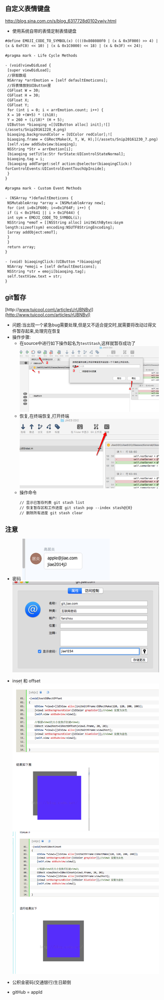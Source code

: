 ## 自定义表情键盘

[http:\/\/blog.sina.com.cn\/s\/blog\_6317728d0102vwjv.html](http://blog.sina.com.cn/s/blog_6317728d0102vwjv.html)

* 使用系统自带的表情定制表情键盘

```objc
#define EMOJI_CODE_TO_SYMBOL(x) ((((0x808080F0 | (x & 0x3F000) >> 4) | (x & 0xFC0) << 10) | (x & 0x1C0000) << 18) | (x & 0x3F) << 24);

#pragma mark - Life Cycle Methods

- (void)viewDidLoad {
 [super viewDidLoad];
 //获取数组
 NSArray *arrEmotion = [self defaultEmoticons];
 //将表情放到UIButton里
 CGFloat W = 30;
 CGFloat H = 30;
 CGFloat X;
 CGFloat Y;
 for (int i = 0; i < arrEmotion.count; i++) {
 X = 10 +(W+5) * (i%10);
 Y = 260 + (i/10)* (H + 5);
 UIButton *biaoqing =[[UIButton alloc] init];![](/assets/Snip20161228_4.png)
 biaoqing.backgroundColor = [UIColor redColor];![
 biaoqing.frame = CGRectMake(X, Y, W, H);](/assets/Snip20161230_7.png)
 [self.view addSubview:biaoqing];
 NSString *Str = arrEmotion[i];
 [biaoqing setTitle:Str forState:UIControlStateNormal];
 biaoqing.tag = i;
 [biaoqing addTarget:self action:@selector(biaoqingClick:) forControlEvents:UIControlEventTouchUpInside];
 }
}

#pragma mark - Custom Event Methods

- (NSArray *)defaultEmoticons {
 NSMutableArray *array = [NSMutableArray new];
 for (int i=0x1F600; i<=0x1F64F; i++) {
 if (i < 0x1F641 || i > 0x1F644) {
 int sym = EMOJI_CODE_TO_SYMBOL(i);
 NSString *emoT = [[NSString alloc] initWithBytes:&sym length:sizeof(sym) encoding:NSUTF8StringEncoding];
 [array addObject:emoT];
 }
 }
 return array;
}

- (void) biaoqingClick:(UIButton *)biaoqing{
 NSArray *emoji = [self defaultEmoticons];
 NSString *str = emoji[biaoqing.tag];
 self.textView.text = str;
}
```

## git暂存

[http:\/\/www.tuicool.com\/articles\/rUBNBvI](http://www.tuicool.com/articles/rUBNBvI)

* 问题:当出现一个紧急bug需要处理,但是又不适合提交时,就需要将改动过得文件暂存起来,处理完在恢复
* 操作步骤:
  * 在source中进行如下操作起名为`testStash`,这样就暂存成功了
    ![](/assets/Snip20161230_6.png)
  * 恢复,在终端恢复,打开终端
    ![](/assets/Snip20161230_7.png)
  * 操作命令
    ```objc
    // 显示已暂存列表 git stash list
    // 恢复暂存区和工作进度 git stash pop --index stash@{0}
    // 删除所有进度 git stash clear
    ```



## 注意

* 密码
  ![](/assets/Snip20161226_2.png)
  ![](/assets/Snip20161226_1.png)

* inset 和 offset
  ![](/assets/Snip20161220_3.png)
  ![](/assets/Snip20161220_2.png)

* 公积金密码(交通银行)生日颠倒

* gitHub = appId

